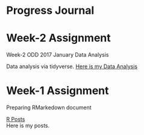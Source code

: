 # Progress Journal

# Week-2 Assignment

Week-2 ODD 2017 January Data Analysis

Data analysis via tidyverse.
[Here is my Data Analysis](week2/WEEK2ODD012017.html)<br>



# Week-1 Assignment

Preparing RMarkedown document

[R Posts](W1_Assignment.html) <br>
Here is my posts.
